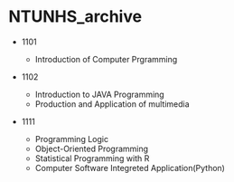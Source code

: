# NTUNHS_archive

- 1101
  - Introduction of Computer Prgramming

- 1102
  - Introduction to JAVA Programming
  - Production and Application of multimedia

- 1111
  - Programming Logic
  - Object-Oriented Programming
  - Statistical Programming with R
  - Computer Software Integreted Application(Python)
